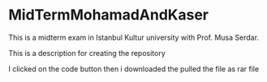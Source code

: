 # MidTermMohamadAndKaser

This is a midterm exam in Istanbul Kultur university with Prof. Musa Serdar.

This is a description for creating the repository 


I clicked on the code button then i downloaded the pulled the file as rar file
